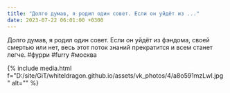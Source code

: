 ```yaml
---
title: "Долго думав, я родил один совет. Если он уйдёт из ..."
date: 2023-07-22 06:01:00 +0300
---
```


Долго думав, я родил один совет. Если он уйдёт из фэндома, своей смертью или нет, весь этот поток знаний прекратится и всем станет легче.
#фурри #furry #москва

{% include media.html f="D:/site/GiT/whiteldragon.github.io/assets/vk_photos/4/a8o591mzLwI.jpg" alt="" %}
